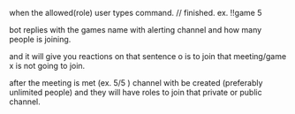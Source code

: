 when the allowed(role) user types command. // finished.
ex. !!game 5

bot replies with the games name with alerting channel and how many people is joining.

and it will give you reactions on that sentence
o is to join that meeting/game
x is not going to join.

after the meeting is met (ex. 5/5 )
channel with be created (preferably unlimited people) and they will have roles to join that private or public channel.


